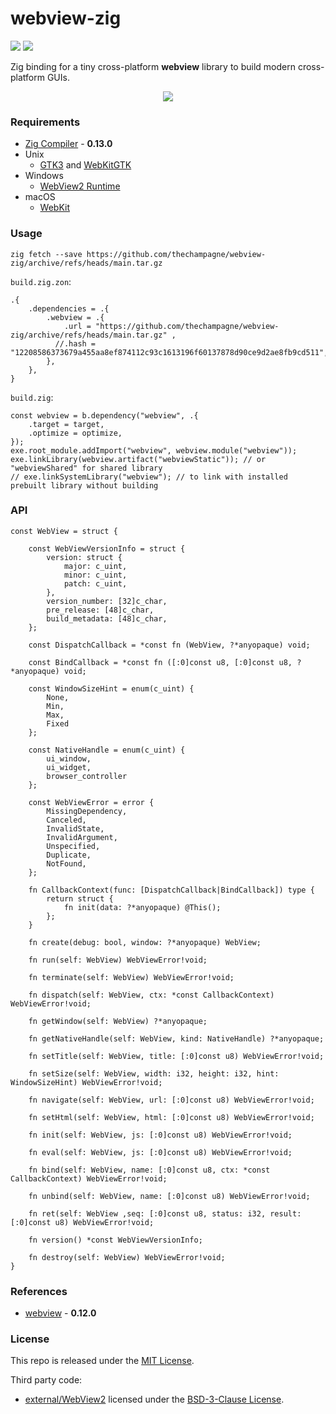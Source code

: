 # webview-zig

[![](https://img.shields.io/github/v/tag/thechampagne/webview-zig?label=version)](https://github.com/thechampagne/webview-zig/releases/latest) [![](https://img.shields.io/github/license/thechampagne/webview-zig)](https://github.com/thechampagne/webview-zig/blob/main/LICENSE)

Zig binding for a tiny cross-platform **webview** library to build modern cross-platform GUIs.

<p align="center">
<img src="https://raw.githubusercontent.com/thechampagne/webview-zig/main/.github/assets/screenshot.png"/>
</p>

### Requirements
 - [Zig Compiler](https://ziglang.org/) - **0.13.0**
 - Unix
   - [GTK3](https://gtk.org/) and [WebKitGTK](https://webkitgtk.org/)
 - Windows
   - [WebView2 Runtime](https://developer.microsoft.com/en-us/microsoft-edge/webview2/)
 - macOS
   - [WebKit](https://webkit.org/)

### Usage

```
zig fetch --save https://github.com/thechampagne/webview-zig/archive/refs/heads/main.tar.gz
```

`build.zig.zon`:
```zig
.{
    .dependencies = .{
        .webview = .{
            .url = "https://github.com/thechampagne/webview-zig/archive/refs/heads/main.tar.gz" ,
          //.hash = "12208586373679a455aa8ef874112c93c1613196f60137878d90ce9d2ae8fb9cd511",
        },
    },
}
```
`build.zig`:
```zig
const webview = b.dependency("webview", .{
    .target = target,
    .optimize = optimize,
});
exe.root_module.addImport("webview", webview.module("webview"));
exe.linkLibrary(webview.artifact("webviewStatic")); // or "webviewShared" for shared library
// exe.linkSystemLibrary("webview"); // to link with installed prebuilt library without building
```

### API

```zig
const WebView = struct {

    const WebViewVersionInfo = struct {
        version: struct {
            major: c_uint,
            minor: c_uint,
            patch: c_uint,
        },
        version_number: [32]c_char,
        pre_release: [48]c_char,
        build_metadata: [48]c_char,
    };

    const DispatchCallback = *const fn (WebView, ?*anyopaque) void;

    const BindCallback = *const fn ([:0]const u8, [:0]const u8, ?*anyopaque) void;

    const WindowSizeHint = enum(c_uint) {
        None,
        Min,
        Max,
        Fixed
    };

    const NativeHandle = enum(c_uint) {
        ui_window,
        ui_widget,
        browser_controller
    };

    const WebViewError = error {
        MissingDependency,
        Canceled,
        InvalidState,
        InvalidArgument,
        Unspecified,
        Duplicate,
        NotFound,
    };

    fn CallbackContext(func: [DispatchCallback|BindCallback]) type {
        return struct {
            fn init(data: ?*anyopaque) @This();
        };
    }

    fn create(debug: bool, window: ?*anyopaque) WebView;

    fn run(self: WebView) WebViewError!void;

    fn terminate(self: WebView) WebViewError!void;
    
    fn dispatch(self: WebView, ctx: *const CallbackContext) WebViewError!void;
    
    fn getWindow(self: WebView) ?*anyopaque;

    fn getNativeHandle(self: WebView, kind: NativeHandle) ?*anyopaque;
    
    fn setTitle(self: WebView, title: [:0]const u8) WebViewError!void;
    
    fn setSize(self: WebView, width: i32, height: i32, hint: WindowSizeHint) WebViewError!void;
    
    fn navigate(self: WebView, url: [:0]const u8) WebViewError!void;
    
    fn setHtml(self: WebView, html: [:0]const u8) WebViewError!void;
    
    fn init(self: WebView, js: [:0]const u8) WebViewError!void;
    
    fn eval(self: WebView, js: [:0]const u8) WebViewError!void;
    
    fn bind(self: WebView, name: [:0]const u8, ctx: *const CallbackContext) WebViewError!void;
    
    fn unbind(self: WebView, name: [:0]const u8) WebViewError!void;
    
    fn ret(self: WebView ,seq: [:0]const u8, status: i32, result: [:0]const u8) WebViewError!void;
    
    fn version() *const WebViewVersionInfo;

    fn destroy(self: WebView) WebViewError!void;
}
```

### References
 - [webview](https://github.com/webview/webview/tree/0.12.0) - **0.12.0**

### License

This repo is released under the [MIT License](https://github.com/thechampagne/webview-zig/blob/main/LICENSE).

Third party code:
 - [external/WebView2](https://github.com/thechampagne/webview-zig/tree/main/external/WebView2) licensed under the [BSD-3-Clause License](https://github.com/thechampagne/webview-zig/tree/main/external/WebView2/LICENSE).
